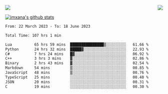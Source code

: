 <p>
  <a href="https://count.getloli.com/"><img src="https://count.getloli.com/get/@xana.readme?theme=moebooru-h"></a>
  <img src="https://weather-icon.journeyad.repl.co/@hangzhou?v=1" align="right">
</p>


<a href="https://github.com/imxana"><img align="center" src="https://github-readme-stats.vercel.app/api?username=imxana&show_icons=true&include_all_commits=true&hide_border=tru&custom_title=imxana%27s%20Github%20Stats" alt="imxana's github stats" /></a> 

<!--START_SECTION:waka-->

```txt
From: 22 March 2023 - To: 18 June 2023

Total Time: 107 hrs 1 min

Lua          65 hrs 59 mins  ███████████████▒░░░░░░░░░   61.66 %
Python       24 hrs 32 mins  █████▓░░░░░░░░░░░░░░░░░░░   22.93 %
C#           7 hrs 24 mins   █▓░░░░░░░░░░░░░░░░░░░░░░░   06.92 %
C++          3 hrs 3 mins    ▓░░░░░░░░░░░░░░░░░░░░░░░░   02.86 %
Binary       2 hrs 43 mins   ▓░░░░░░░░░░░░░░░░░░░░░░░░   02.54 %
Markdown     54 mins         ▒░░░░░░░░░░░░░░░░░░░░░░░░   00.85 %
JavaScript   48 mins         ▒░░░░░░░░░░░░░░░░░░░░░░░░   00.76 %
TypeScript   25 mins         ░░░░░░░░░░░░░░░░░░░░░░░░░   00.40 %
JSON         20 mins         ░░░░░░░░░░░░░░░░░░░░░░░░░   00.31 %
C            19 mins         ░░░░░░░░░░░░░░░░░░░░░░░░░   00.30 %
```

<!--END_SECTION:waka-->
